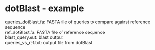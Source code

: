 dotBlast - example
===========================

queries_dotBlast.fa: FASTA file of queries to compare against reference sequence <br/>
ref_dotBlast.fa: FASTA file of reference sequence <br/>
blast_query.out: blast output <br/>
queries_vs_ref.txt: output file from dotBlast <br/>
